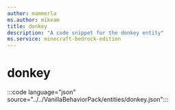 ```yaml
---
author: mammerla
ms.author: mikeam
title: donkey
description: "A code snippet for the donkey entity"
ms.service: minecraft-bedrock-edition
---
```


# donkey

:::code language="json" source="../../VanillaBehaviorPack/entities/donkey.json":::
